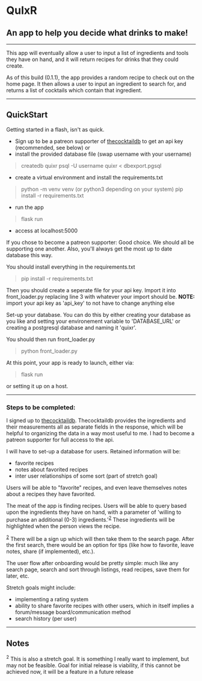 # QuIxR
## An app to help you decide what drinks to make!
---

This app will eventually allow a user to input a list of ingredients and tools they have on hand,
and it will return recipes for drinks that they could create.

As of this build (0.1.1), the app provides a random recipe to check out on the home page.
It then allows a user to input an ingredient to search for, and returns a list of cocktails 
which contain that ingredient.

---


## QuickStart
Getting started in a flash, isn't as quick.
- Sign up to be a patreon supporter of [thecocktaildb](https://www.thecocktaildb.com/) to get an api key (recommended, see below) 
or 
- install the provided database file (swap username with your username)
 > createdb quixr
 > psql -U username quixr < dbexport.pgsql 
- create a virtual environment and install the requirements.txt
 > python -m venv venv  (or python3 depending on your system)
 > pip install -r requirements.txt
- run the app
 > flask run
- access at localhost:5000


If you chose to become a patreon supporter:
Good choice. We should all be supporting one another. Also, you'll always get the most up
to date database this way.

You should install everything in the requirements.txt
>pip install -r requirements.txt

Then you should create a seperate file for your api key. Import it into front_loader.py
replacing line 3 with whatever your import should be. **NOTE:** import your api key as 
'api_key' to not have to change anything else

Set-up your database. You can do this by either creating your database as you like
and setting your environement variable to 'DATABASE_URL' or creating a postgresql
database and naming it 'quixr'.


You should then run front_loader.py
> python front_loader.py

At this point, your app is ready to launch, either via:
>flask run
 
or setting it up on a host.

---

### Steps to be completed:

I signed up to [thecocktaildb](https://www.thecocktaildb.com/). 
Thecocktaildb provides the ingredients and their measurements all as separate fields
in the response, which will be helpful to organizing the data in a way most useful to me.
I had to become a patreon supporter for full access to the api.

I will have to set-up a database for users. Retained information will be:

- favorite recipes
- notes about favorited recipes
- inter user relationships of some sort (part of stretch goal)

Users will be able to "favorite" recipes, and even leave themselves notes about a recipes they have favorited. 


The meat of the app is finding recipes. Users will be able to query based upon the 
ingredients they have on hand, with a parameter of 'willing to purchase an additional 
(0-3) ingredients.'<sup>[2](#notes)</sup> These ingredients will be highlighted when the person views the recipe.


<sup>[2](#notes)</sup> There will be a sign up which will then take them 
to the search page. After the first search, there would be an option for tips (like 
how to favorite, leave notes, share (if implemented), etc.).

The user flow after onboarding would be pretty simple: much like any search page, search and sort through listings, read recipes, save them for later, etc.

Stretch goals might include:
- implementing a rating system
- ability to share favorite recipes with other users, which in itself implies a forum/message board/communication method
- search history (per user)

---

## Notes

<sup>2</sup> This is also a stretch goal. It is something I really want to implement, but may not be feasible. Goal for initial release is viability, if this cannot be achieved now, it will be a feature in a future release

